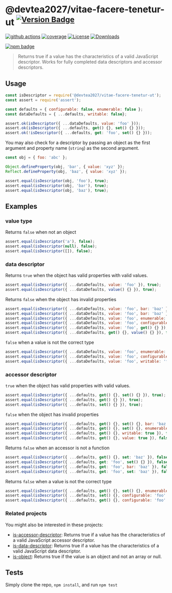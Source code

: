 # @devtea2027/vitae-facere-tenetur-ut <sup>[![Version Badge][npm-version-svg]][package-url]</sup>

[![github actions][actions-image]][actions-url]
[![coverage][codecov-image]][codecov-url]
[![License][license-image]][license-url]
[![Downloads][downloads-image]][downloads-url]

[![npm badge][npm-badge-png]][package-url]

> Returns true if a value has the characteristics of a valid JavaScript descriptor. Works for fully completed data descriptors and accessor descriptors.

## Usage

```js
const isDescriptor = require('@devtea2027/vitae-facere-tenetur-ut');
const assert = require('assert');

const defaults = { configurable: false, enumerable: false };
const dataDefaults = { ...defaults, writable: false};

assert.ok(isDescriptor({ ...dataDefaults, value: 'foo' }));
assert.ok(isDescriptor({ ...defaults, get() {}, set() {} }));
assert.ok(!isDescriptor({ ...defaults, get: 'foo', set() {} }));
```

You may also check for a descriptor by passing an object as the first argument and property name (`string`) as the second argument.

```js
const obj = { foo: 'abc' };

Object.defineProperty(obj, 'bar', { value: 'xyz' });
Reflect.defineProperty(obj, 'baz', { value: 'xyz' });

assert.equal(isDescriptor(obj, 'foo'), true);
assert.equal(isDescriptor(obj, 'bar'), true);
assert.equal(isDescriptor(obj, 'baz'), true);
```

## Examples

### value type

Returns `false` when not an object

```js
assert.equal(isDescriptor('a'), false);
assert.equal(isDescriptor(null), false);
assert.equal(isDescriptor([]), false);
```

### data descriptor

Returns `true` when the object has valid properties with valid values.

```js
assert.equal(isDescriptor({ ...dataDefaults, value: 'foo' }), true);
assert.equal(isDescriptor({ ...dataDefaults, value() {} }), true);
```

Returns `false` when the object has invalid properties

```js
assert.equal(isDescriptor({ ...dataDefaults, value: 'foo', bar: 'baz' }), false);
assert.equal(isDescriptor({ ...dataDefaults, value: 'foo', bar: 'baz' }), false);
assert.equal(isDescriptor({ ...dataDefaults, value: 'foo', enumerable: 'baz' }), false);
assert.equal(isDescriptor({ ...dataDefaults, value: 'foo', configurable: 'baz' }), false);
assert.equal(isDescriptor({ ...dataDefaults, value: 'foo', get() {} }), false);
assert.equal(isDescriptor({ ...dataDefaults, get() {}, value() {} }), false);
```

`false` when a value is not the correct type

```js
assert.equal(isDescriptor({ ...dataDefaults, value: 'foo', enumerable: 'foo' }), false);
assert.equal(isDescriptor({ ...dataDefaults, value: 'foo', configurable: 'foo' }), false);
assert.equal(isDescriptor({ ...dataDefaults, value: 'foo', writable: 'foo' }), false);
```

### accessor descriptor

`true` when the object has valid properties with valid values.

```js
assert.equal(isDescriptor({ ...defaults, get() {}, set() {} }), true);
assert.equal(isDescriptor({ ...defaults, get() {} }), true);
assert.equal(isDescriptor({ ...defaults, set() {} }), true);
```

`false` when the object has invalid properties

```js
assert.equal(isDescriptor({ ...defaults, get() {}, set() {}, bar: 'baz' }), false);
assert.equal(isDescriptor({ ...defaults, get() {}, set() {}, enumerable: 'baz' }), false);
assert.equal(isDescriptor({ ...defaults, get() {}, writable: true }), false);
assert.equal(isDescriptor({ ...defaults, get() {}, value: true }), false);
```

Returns `false` when an accessor is not a function

```js
assert.equal(isDescriptor({ ...defaults, get() {}, set: 'baz' }), false);
assert.equal(isDescriptor({ ...defaults, get: 'foo', set() {} }), false);
assert.equal(isDescriptor({ ...defaults, get: 'foo', bar: 'baz' }), false);
assert.equal(isDescriptor({ ...defaults, get: 'foo', set: 'baz' }), false);
```

Returns `false` when a value is not the correct type

```js
assert.equal(isDescriptor({ ...defaults, get() {}, set() {}, enumerable: 'foo' }), false);
assert.equal(isDescriptor({ ...defaults, set() {}, configurable: 'foo' }), false);
assert.equal(isDescriptor({ ...defaults, get() {}, configurable: 'foo' }), false);
```

### Related projects

You might also be interested in these projects:

* [is-accessor-descriptor](https://www.npmjs.com/package/is-accessor-descriptor): Returns true if a value has the characteristics of a valid JavaScript accessor descriptor.
* [is-data-descriptor](https://www.npmjs.com/package/is-data-descriptor): Returns true if a value has the characteristics of a valid JavaScript data descriptor.
* [is-object](https://www.npmjs.com/package/is-object): Returns true if the value is an object and not an array or null.

## Tests
Simply clone the repo, `npm install`, and run `npm test`

[package-url]: https://npmjs.org/package/@devtea2027/vitae-facere-tenetur-ut
[npm-version-svg]: https://versionbadg.es/inspect-js/@devtea2027/vitae-facere-tenetur-ut.svg
[deps-svg]: https://david-dm.org/inspect-js/@devtea2027/vitae-facere-tenetur-ut.svg
[deps-url]: https://david-dm.org/inspect-js/@devtea2027/vitae-facere-tenetur-ut
[dev-deps-svg]: https://david-dm.org/inspect-js/@devtea2027/vitae-facere-tenetur-ut/dev-status.svg
[dev-deps-url]: https://david-dm.org/inspect-js/@devtea2027/vitae-facere-tenetur-ut#info=devDependencies
[npm-badge-png]: https://nodei.co/npm/@devtea2027/vitae-facere-tenetur-ut.png?downloads=true&stars=true
[license-image]: https://img.shields.io/npm/l/@devtea2027/vitae-facere-tenetur-ut.svg
[license-url]: LICENSE
[downloads-image]: https://img.shields.io/npm/dm/@devtea2027/vitae-facere-tenetur-ut.svg
[downloads-url]: https://npm-stat.com/charts.html?package=@devtea2027/vitae-facere-tenetur-ut
[codecov-image]: https://codecov.io/gh/inspect-js/@devtea2027/vitae-facere-tenetur-ut/branch/main/graphs/badge.svg
[codecov-url]: https://app.codecov.io/gh/inspect-js/@devtea2027/vitae-facere-tenetur-ut/
[actions-image]: https://img.shields.io/endpoint?url=https://github-actions-badge-u3jn4tfpocch.runkit.sh/inspect-js/@devtea2027/vitae-facere-tenetur-ut
[actions-url]: https://github.com/devtea2027/vitae-facere-tenetur-ut/actions
